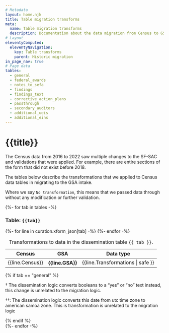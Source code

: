 ```yaml
---
# Metadata
layout: home.njk
title: Table migration transforms
meta:
  name: Table migration transforms
  description: Documentation about the data migration from Census to GSA.
# Layout
eleventyComputed:
  eleventyNavigation:
    key: Table transforms
    parent: Historic migration
in_page_nav: true
# Page data
tables:
  - general
  - federal_awards
  - notes_to_sefa
  - findings
  - findings_text
  - corrective_action_plans
  - passthrough
  - secondary_auditors
  - additional_ueis
  - additional_eins
---
```


# {{title}} 

The Census data from 2016 to 2022 saw multiple changes to the SF-SAC and validations that were applied. For example, there are entire sections of the form that did not exist before 2018.

The tables below describe the transformations that we applied to Census data tables in migrating to the GSA intake.

Where we say `No transformation`, this means that we passed data through without any modification or further validation.


{%- for tab in tables -%}
  <h3 id="endpoint-{{ep}}">Table: <code>{{tab}}</code></h3>
  <div class="usa-table-container" tabindex="0">
    <table class="usa-table">
      <caption>
      Transformations to data in the dissemination table <code>{{ tab }}</code>.
      </caption>
      <thead>
        <tr>
          <th scope="col">Census</th>
          <th scope="col">GSA</th>
          <th scope="col">Data type</th>
        </tr>
      </thead>
      <tbody>
  {%- for line in curation.xform_json[tab] -%}
    <tr>
          <td>{{line.Census}}</td>
          <th scope="row">{{line.GSA}}</th>           
          <td>{{line.Transformations | safe }}</td>
    </tr>
  {%- endfor -%}
    </tbody>
    </table>
  {% if tab == "general" %}
  <p>&dagger; The dissemination logic converts booleans to a “yes” or “no” text instead, this change is unrelated to the migration logic.</p>

  <p>&dagger;&dagger;: The dissemination logic converts this date from utc time zone to american samoa zone. This is transformation is unrelated to the migration logic</p>
  {% endif %}
  </div>
{%- endfor -%}

